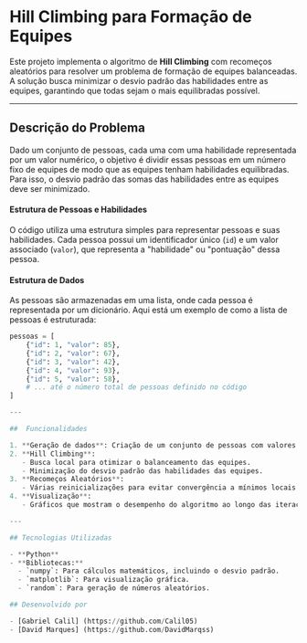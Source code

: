# Hill Climbing para Formação de Equipes

Este projeto implementa o algoritmo de **Hill Climbing** com recomeços aleatórios para resolver um problema de formação de equipes balanceadas. A solução busca minimizar o desvio padrão das habilidades entre as equipes, garantindo que todas sejam o mais equilibradas possível.

---

## Descrição do Problema

Dado um conjunto de pessoas, cada uma com uma habilidade representada por um valor numérico, o objetivo é dividir essas pessoas em um número fixo de equipes de modo que as equipes tenham habilidades equilibradas. Para isso, o desvio padrão das somas das habilidades entre as equipes deve ser minimizado.

#### Estrutura de Pessoas e Habilidades

O código utiliza uma estrutura simples para representar pessoas e suas habilidades. Cada pessoa possui um identificador único (`id`) e um valor associado (`valor`), que representa a "habilidade" ou "pontuação" dessa pessoa.

#### Estrutura de Dados

As pessoas são armazenadas em uma lista, onde cada pessoa é representada por um dicionário. Aqui está um exemplo de como a lista de pessoas é estruturada:

```python
pessoas = [
    {"id": 1, "valor": 85},
    {"id": 2, "valor": 67},
    {"id": 3, "valor": 42},
    {"id": 4, "valor": 93},
    {"id": 5, "valor": 58},
    # ... até o número total de pessoas definido no código
]

---

##  Funcionalidades

1. **Geração de dados**: Criação de um conjunto de pessoas com valores de habilidade aleatórios.
2. **Hill Climbing**:
   - Busca local para otimizar o balanceamento das equipes.
   - Minimização do desvio padrão das habilidades das equipes.
3. **Recomeços Aleatórios**:
   - Várias reinicializações para evitar convergência a mínimos locais.
4. **Visualização**:
   - Gráficos que mostram o desempenho do algoritmo ao longo das iterações e reinicializações.

---

## Tecnologias Utilizadas

- **Python**
- **Bibliotecas:**
  - `numpy`: Para cálculos matemáticos, incluindo o desvio padrão.
  - `matplotlib`: Para visualização gráfica.
  - `random`: Para geração de números aleatórios.

## Desenvolvido por

- [Gabriel Calil] (https://github.com/Calil05)
- [David Marques] (https://github.com/DavidMarqss)